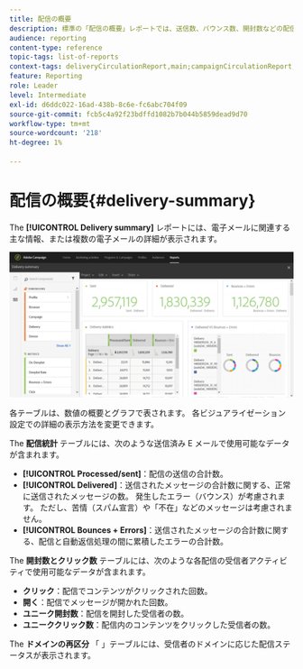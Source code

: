 ```yaml
---
title: 配信の概要
description: 標準の「配信の概要」レポートでは、送信数、バウンス数、開封数などの配信の統計について学びます。
audience: reporting
content-type: reference
topic-tags: list-of-reports
context-tags: deliveryCirculationReport,main;campaignCirculationReport,main;programCirculationReport,main
feature: Reporting
role: Leader
level: Intermediate
exl-id: d6ddc022-16ad-438b-8c6e-fc6abc704f09
source-git-commit: fcb5c4a92f23bdffd1082b7b044b5859dead9d70
workflow-type: tm+mt
source-wordcount: '218'
ht-degree: 1%

---
```


# 配信の概要{#delivery-summary}

The **[!UICONTROL Delivery summary]** レポートには、電子メールに関連する主な情報、または複数の電子メールの詳細が表示されます。

![](assets/campaign_reports_1.png)

各テーブルは、数値の概要とグラフで表されます。 各ビジュアライゼーション設定での詳細の表示方法を変更できます。

The **配信統計** テーブルには、次のような送信済み E メールで使用可能なデータが含まれます。

* **[!UICONTROL Processed/sent]**：配信の送信の合計数。
* **[!UICONTROL Delivered]**：送信されたメッセージの合計数に関する、正常に送信されたメッセージの数。 発生したエラー（バウンス）が考慮されます。 ただし、苦情（スパム宣言）や「不在」などのメッセージは考慮されません。
* **[!UICONTROL Bounces + Errors]**：送信されたメッセージの合計数に関する、配信と自動返信処理の間に累積したエラーの合計数。

The **開封数とクリック数** テーブルには、次のような各配信の受信者アクティビティで使用可能なデータが含まれます。

* **クリック**：配信でコンテンツがクリックされた回数。
* **開く**：配信でメッセージが開かれた回数。
* **ユニーク開封数**：配信を開封した受信者の数。
* **ユニーククリック数**：配信内のコンテンツをクリックした受信者の数。

The **ドメインの再区分** 「 」テーブルには、受信者のドメインに応じた配信ステータスが表示されます。

